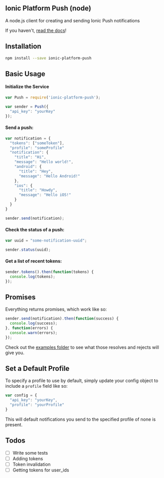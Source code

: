 ## Ionic Platform Push (node)

A node.js client for creating and sending Ionic Push notifications

If you haven't, [read the docs](http://docs.ionic.io/docs/push-overview)!

## Installation

```bash
npm install --save ionic-platform-push
```

## Basic Usage

#### Initialize the Service

```javascript
var Push = require('ionic-platform-push');

var sender = Push({
  "api_key": "yourKey"
});
```

#### Send a push:

```javascript
var notification = {
  "tokens": ["someToken"],
  "profile": "someProfile"
  "notification": {
    "title": "Hi",
    "message": "Hello world!",
    "android": {
      "title": "Hey",
      "message": "Hello Android!"
    },
    "ios": {
      "title": "Howdy",
      "message": "Hello iOS!"
    }
  }
}

sender.send(notification);
```

#### Check the status of a push:

```javascript
var uuid = "some-notification-uuid";

sender.status(uuid);
```

#### Get a list of recent tokens:

```javascript
sender.tokens().then(function(tokens) {
  console.log(tokens);
});
```

## Promises

Everything returns promises, which work like so:

```javascript
sender.send(notification).then(function(success) {
  console.log(success);
}, function(errors) {
  console.warn(errors);
});
```

Check out the [examples folder](https://github.com/Fuiste/ionic-push-node/tree/master/examples) to see what those resolves and rejects will give you.

## Set a Default Profile

To specify a profile to use by default, simply update your config object to include a `profile` field like so:

```javascript
var config = {
  "api_key": "yourKey",
  "profile": "yourProfile"
}
```

This will default notifications you send to the specified profile of none is present.

## Todos

- [ ] Write some tests
- [ ] Adding tokens
- [ ] Token invalidation
- [ ] Getting tokens for user_ids
